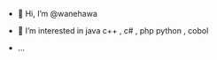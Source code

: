 - 👋 Hi, I’m @wanehawa
- 👀 I’m interested in java c++ , c# , php
python , cobol

- ...

<!---
wanehawa/wanehawa is a ✨ special ✨ repository because its `README.md` (this file) appears on your GitHub profile.
You can click the Preview link to take a look at your changes.
--->
